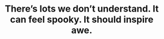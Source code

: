 ---
title: There’s lots we don’t understand. It can feel spooky. It should inspire awe.
tags: inspection tmwt perception truth
---